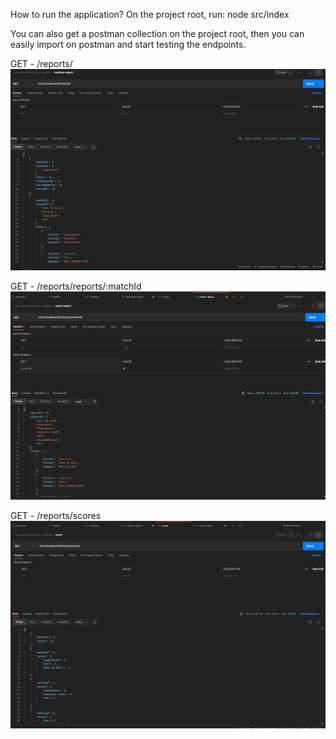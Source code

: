 How to run the application?
On the project root, run: node src/index

You can also get a postman collection on the project root, 
then you can easily import on postman and start testing the endpoints.

GET - /reports/
![img_1.png](img_1.png)

GET - /reports/reports/:matchId
![img_2.png](img_2.png)

GET - /reports/scores
![img_3.png](img_3.png)